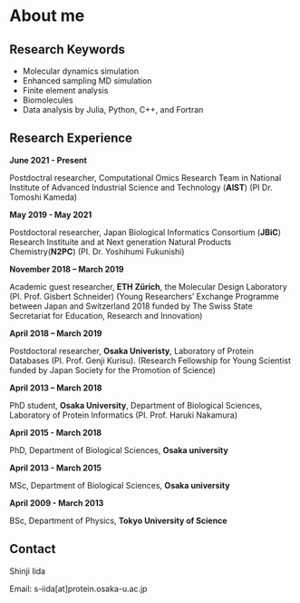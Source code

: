 # About me

## Research Keywords
- Molecular dynamics simulation
- Enhanced sampling MD simulation 
- Finite element analysis
- Biomolecules
- Data analysis by Julia, Python, C++, and Fortran

## Research Experience
**June 2021 - Present**

Postdoctral researcher, Computational Omics Research Team in  National Institute of Advanced Industrial Science and Technology (**AIST**) (PI Dr. Tomoshi Kameda) 

**May 2019 - May 2021**

Postdoctoral researcher, Japan Biological Informatics Consortium (**JBiC**) Research Instituite and at Next generation Natural Products Chemistry(**N2PC**) (PI. Dr. Yoshihumi Fukunishi)

**November 2018 – March 2019**

Academic guest researcher, **ETH Zürich**, the Molecular Design Laboratory (PI. Prof. Gisbert Schneider) (Young Researchers’ Exchange Programme between Japan and Switzerland 2018 funded by The Swiss State Secretariat for Education, Research and Innovation)

**April 2018 – March 2019** 

Postdoctoral researcher, **Osaka Univeristy**, Laboratory of Protein Databases (PI. Prof. Genji Kurisu). (Research Fellowship for Young Scientist funded by Japan Society for the Promotion of Science)

**April 2013 – March 2018**

PhD student, **Osaka University**, Department of Biological Sciences, Laboratory of Protein Informatics (PI. Prof. Haruki Nakamura)

**April 2015 - March 2018**

PhD, Department of Biological Sciences, **Osaka university** 

**April 2013 - March 2015**

MSc, Department of Biological Sciences, **Osaka university** 

**April 2009 - March 2013**

BSc, Department of Physics, **Tokyo University of Science**

## Contact
Shinji Iida

Email: s-iida[at]protein.osaka-u.ac.jp
